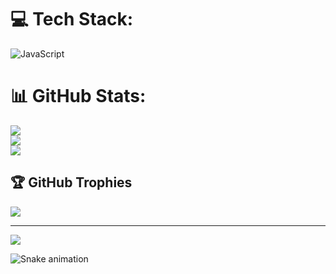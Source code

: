
# 💻 Tech Stack:
![JavaScript](https://img.shields.io/badge/javascript-%23323330.svg?style=for-the-badge&logo=javascript&logoColor=%23F7DF1E)
# 📊 GitHub Stats:
![](https://github-readme-stats.vercel.app/api?username=Amirhossein-Chapari&theme=neon&hide_border=false&include_all_commits=true&count_private=true)<br/>
![](https://github-readme-streak-stats.herokuapp.com/?user=Amirhossein-Chapari&theme=neon&hide_border=false)<br/>
![](https://github-readme-stats.vercel.app/api/top-langs/?username=Amirhossein-Chapari&theme=neon&hide_border=false&include_all_commits=true&count_private=true&layout=compact)

## 🏆 GitHub Trophies
![](https://github-profile-trophy.vercel.app/?username=Amirhossein-Chapari&theme=neon&no-frame=false&no-bg=true&margin-w=4)

---
[![](https://visitcount.itsvg.in/api?id=Amirhossein-Chapari&icon=1&color=10)](https://visitcount.itsvg.in)

![Snake animation](https://github.com/Amirhossein-Chapari/Amirhossein-Chapari/blob/output/github-contribution-grid-snake.svg)
<!-- Proudly created with GPRM ( https://gprm.itsvg.in ) -->
